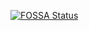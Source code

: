[![FOSSA Status](https://app.fossa.io/api/projects/git%2Bgitlab.com%2FDrachenkatze%2Fpresetmagician.svg?type=large)](https://app.fossa.io/projects/git%2Bgitlab.com%2FDrachenkatze%2Fpresetmagician?ref=badge_large)